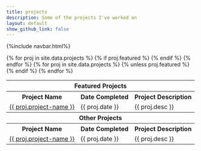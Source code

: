 ```yaml
---
title: projects
description: Some of the projects I've worked on
layout: default
show_github_link: false
---
```

{%include navbar.html%}

<table>
	<tr>
		<th colspan="3">Featured Projects</th>
	</tr>
	<tr>
		<th>
		Project Name
		</th>
		<th>
		Date Completed
		</th>
		<th>
		Project Description
		</th>
	</tr>
	{% for proj in site.data.projects %}
		{% if proj.featured %}
			<tr>
				<td>
					<a href="{{ proj.link }}">{{ proj.project-name }}</a>
				</td>
				<td>
					{{ proj.date }}
				</td>
				<td>
					{{ proj.desc }}
				</td>
			</tr>
		{% endif %}
	{% endfor %}
	<tr>
		<th colspan="3">Other Projects</th>
	</tr>
	<tr>
		<th>
		Project Name
		</th>
		<th>
		Date Completed
		</th>
		<th>
		Project Description
		</th>
	</tr>
	{% for proj in site.data.projects %}
		{% unless proj.featured %}
			<tr>
				<td>
					<a href="{{ proj.link }}">{{ proj.project-name }}</a>
				</td>
				<td>
					{{ proj.date }}
				</td>
				<td>
					{{ proj.desc }}
				</td>
			</tr>
		{% endif %}
	{% endfor %}
</table>